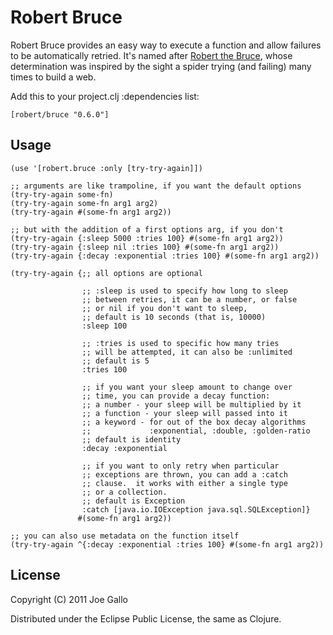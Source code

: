 # Robert Bruce

Robert Bruce provides an easy way to execute a function and allow 
failures to be automatically retried.  It's named after 
[Robert the Bruce](http://en.wikipedia.org/wiki/Robert_the_Bruce),
whose determination was inspired by the sight a spider trying (and
failing) many times to build a web.

Add this to your project.clj :dependencies list:

    [robert/bruce "0.6.0"]

## Usage

    (use '[robert.bruce :only [try-try-again]])

    ;; arguments are like trampoline, if you want the default options
    (try-try-again some-fn)
    (try-try-again some-fn arg1 arg2)
    (try-try-again #(some-fn arg1 arg2))

    ;; but with the addition of a first options arg, if you don't
    (try-try-again {:sleep 5000 :tries 100} #(some-fn arg1 arg2))
    (try-try-again {:sleep nil :tries 100} #(some-fn arg1 arg2))
    (try-try-again {:decay :exponential :tries 100} #(some-fn arg1 arg2))

    (try-try-again {;; all options are optional

                    ;; :sleep is used to specify how long to sleep
                    ;; between retries, it can be a number, or false
                    ;; or nil if you don't want to sleep, 
                    ;; default is 10 seconds (that is, 10000)
                    :sleep 100

                    ;; :tries is used to specific how many tries
                    ;; will be attempted, it can also be :unlimited
                    ;; default is 5
                    :tries 100
                    
                    ;; if you want your sleep amount to change over
                    ;; time, you can provide a decay function:
                    ;; a number - your sleep will be multiplied by it
                    ;; a function - your sleep will passed into it
                    ;; a keyword - for out of the box decay algorithms
                    ;;             :exponential, :double, :golden-ratio
                    ;; default is identity
                    :decay :exponential

                    ;; if you want to only retry when particular
                    ;; exceptions are thrown, you can add a :catch
                    ;; clause.  it works with either a single type
                    ;; or a collection.  
                    ;; default is Exception
                    :catch [java.io.IOException java.sql.SQLException]}
                   #(some-fn arg1 arg2))

    ;; you can also use metadata on the function itself
    (try-try-again ^{:decay :exponential :tries 100} #(some-fn arg1 arg2))

## License

Copyright (C) 2011 Joe Gallo

Distributed under the Eclipse Public License, the same as Clojure.
